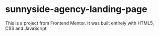 # sunnyside-agency-landing-page
This is a project from Frontend Mentor. It was built entirely with HTML5, CSS and JavaScript
